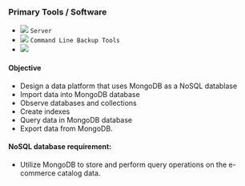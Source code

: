 ### Primary Tools / Software
- <img src="https://img.shields.io/badge/MongoDB-%234ea94b.svg?style=for-the-badge&logo=mongodb&logoColor=white"> ```Server```
- <img src="https://img.shields.io/badge/MongoDB-%234ea94b.svg?style=for-the-badge&logo=mongodb&logoColor=white"> ```Command Line Backup Tools```
- <img src="https://img.shields.io/badge/python-3670A0?style=for-the-badge&logo=python&logoColor=ffdd54"><br>

#### Objective
- Design a data platform that uses MongoDB as a NoSQL datablase
- Import data into MongoDB database
- Observe databases and collections
- Create indexes
- Query data in MongoDB database
- Export data from MongoDB.

#### NoSQL database requirement:
- Utilize MongoDB to store and perform query operations on the e-commerce catalog data.
